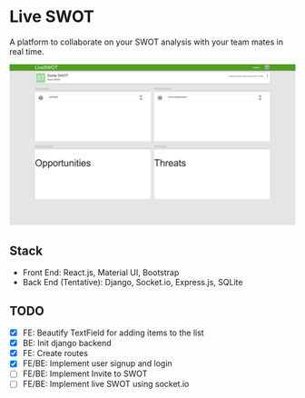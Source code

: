 # Live SWOT
A platform to collaborate on your SWOT analysis with your team mates in real time.

![picture alt](https://raw.githubusercontent.com/imranariffin/liveswot/master/preview/liveswot-v2.png "")

## Stack

* Front End: React.js, Material UI, Bootstrap
* Back End (Tentative): Django, Socket.io, Express.js, SQLite

## TODO

- [X] FE: Beautify TextField for adding items to the list
- [X] BE: Init django backend
- [X] FE: Create routes
- [X] FE/BE: Implement user signup and login
- [ ] FE/BE: Implement Invite to SWOT
- [ ] FE/BE: Implement live SWOT using socket.io
